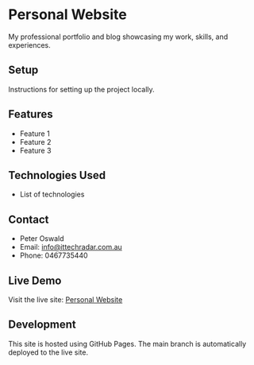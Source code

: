 # Personal Website

My professional portfolio and blog showcasing my work, skills, and experiences.

## Setup
Instructions for setting up the project locally.

## Features
- Feature 1
- Feature 2
- Feature 3

## Technologies Used
- List of technologies

## Contact
- Peter Oswald
- Email: info@ittechradar.com.au
- Phone: 0467735440

## Live Demo
Visit the live site: [Personal Website](https://peterosw.github.io/personal-website-v2/)

## Development
This site is hosted using GitHub Pages. The main branch is automatically deployed to the live site.
